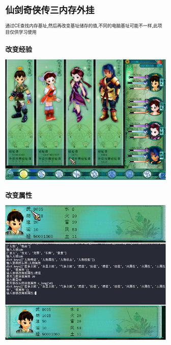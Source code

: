 # 仙剑奇侠传三内存外挂

通过CE查找内存基址,然后再改变基址储存的值,不同的电脑基址可能不一样,此项目仅供学习使用

## 改变经验

![1](.\image\1.png)

## 改变属性

![4](.\image\4.png)
![2](.\image\2.png)
![3](.\image\3.png)
